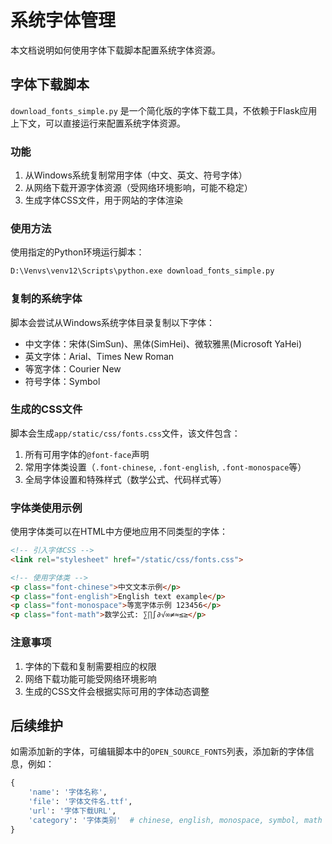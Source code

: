 # 系统字体管理

本文档说明如何使用字体下载脚本配置系统字体资源。

## 字体下载脚本

`download_fonts_simple.py` 是一个简化版的字体下载工具，不依赖于Flask应用上下文，可以直接运行来配置系统字体资源。

### 功能

1. 从Windows系统复制常用字体（中文、英文、符号字体）
2. 从网络下载开源字体资源（受网络环境影响，可能不稳定）
3. 生成字体CSS文件，用于网站的字体渲染

### 使用方法

使用指定的Python环境运行脚本：

```bash
D:\Venvs\venv12\Scripts\python.exe download_fonts_simple.py
```

### 复制的系统字体

脚本会尝试从Windows系统字体目录复制以下字体：

- 中文字体：宋体(SimSun)、黑体(SimHei)、微软雅黑(Microsoft YaHei)
- 英文字体：Arial、Times New Roman
- 等宽字体：Courier New
- 符号字体：Symbol

### 生成的CSS文件

脚本会生成`app/static/css/fonts.css`文件，该文件包含：

1. 所有可用字体的`@font-face`声明
2. 常用字体类设置（`.font-chinese`, `.font-english`, `.font-monospace`等）
3. 全局字体设置和特殊样式（数学公式、代码样式等）

### 字体类使用示例

使用字体类可以在HTML中方便地应用不同类型的字体：

```html
<!-- 引入字体CSS -->
<link rel="stylesheet" href="/static/css/fonts.css">

<!-- 使用字体类 -->
<p class="font-chinese">中文文本示例</p>
<p class="font-english">English text example</p>
<p class="font-monospace">等宽字体示例 123456</p>
<p class="font-math">数学公式: ∑∏∫∂√∞≠≈≤≥</p>
```

### 注意事项

1. 字体的下载和复制需要相应的权限
2. 网络下载功能可能受网络环境影响
3. 生成的CSS文件会根据实际可用的字体动态调整

## 后续维护

如需添加新的字体，可编辑脚本中的`OPEN_SOURCE_FONTS`列表，添加新的字体信息，例如：

```python
{
    'name': '字体名称',
    'file': '字体文件名.ttf',
    'url': '字体下载URL',
    'category': '字体类别'  # chinese, english, monospace, symbol, math
}
``` 